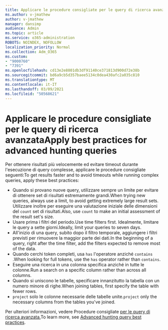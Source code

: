 ```yaml
---
title: Applicare le procedure consigliate per le query di ricerca avanzata
ms.author: v-jmathew
author: v-jmathew
manager: dansimp
audience: Admin
ms.topic: article
ms.service: o365-administration
ROBOTS: NOINDEX, NOFOLLOW
localization_priority: Normal
ms.collection: Adm_O365
ms.custom:
- "9000760"
- "7391"
ms.openlocfilehash: cd13e2e8801db3df91140ce371813d900d72e38b
ms.sourcegitcommit: bd6a9cb5d357baee5134c0dea430afc2a035c810
ms.translationtype: MT
ms.contentlocale: it-IT
ms.lasthandoff: 03/09/2021
ms.locfileid: "50568621"
---
```

# <a name="apply-best-practices-for-advanced-hunting-queries"></a><span data-ttu-id="164c5-102">Applicare le procedure consigliate per le query di ricerca avanzata</span><span class="sxs-lookup"><span data-stu-id="164c5-102">Apply best practices for advanced hunting queries</span></span>

<span data-ttu-id="164c5-103">Per ottenere risultati più velocemente ed evitare timeout durante l'esecuzione di query complesse, applicare le procedure consigliate seguenti:</span><span class="sxs-lookup"><span data-stu-id="164c5-103">To get results faster and to avoid timeouts while running complex queries, apply these best practices:</span></span>

- <span data-ttu-id="164c5-104">Quando si provano nuove query, utilizzare sempre un limite per evitare di ottenere set di risultati estremamente grandi.</span><span class="sxs-lookup"><span data-stu-id="164c5-104">When trying new queries, always use a limit, to avoid getting extremely large result sets.</span></span> <span data-ttu-id="164c5-105">Utilizzare inoltre per eseguire una valutazione iniziale delle dimensioni del `count` set di risultati.</span><span class="sxs-lookup"><span data-stu-id="164c5-105">Also, use `count` to make an initial assessment of the result set's size.</span></span>
- <span data-ttu-id="164c5-106">Usare prima i filtri del periodo.</span><span class="sxs-lookup"><span data-stu-id="164c5-106">Use time filters first.</span></span> <span data-ttu-id="164c5-107">Idealmente, limitare le query a sette giorni.</span><span class="sxs-lookup"><span data-stu-id="164c5-107">Ideally, limit your queries to seven days.</span></span>
- <span data-ttu-id="164c5-108">All'inizio di una query, subito dopo il filtro temporale, aggiungere i filtri previsti per rimuovere la maggior parte dei dati.</span><span class="sxs-lookup"><span data-stu-id="164c5-108">In the beginning of a query, right after the time filter, add the filters expected to remove most of the data.</span></span>
- <span data-ttu-id="164c5-109">Quando cerchi token completi, usa `has` l'operatore anziché `contains` .</span><span class="sxs-lookup"><span data-stu-id="164c5-109">When looking for full tokens, use the `has` operator rather than `contains`.</span></span>
- <span data-ttu-id="164c5-110">Eseguire una ricerca in una colonna specifica anziché in tutte le colonne.</span><span class="sxs-lookup"><span data-stu-id="164c5-110">Run a search on a specific column rather than across all columns.</span></span>
- <span data-ttu-id="164c5-111">Quando si uniscono le tabelle, specificare innanzitutto la tabella con un numero minore di righe.</span><span class="sxs-lookup"><span data-stu-id="164c5-111">When joining tables, first specify the table with fewer rows.</span></span>
- <span data-ttu-id="164c5-112">`project` solo le colonne necessarie delle tabelle unite.</span><span class="sxs-lookup"><span data-stu-id="164c5-112">`project` only the necessary columns from the tables you've joined.</span></span>

<span data-ttu-id="164c5-113">Per ulteriori informazioni, vedere Procedure consigliate [per le query di ricerca avanzata.](https://go.microsoft.com/fwlink/?linkid=2144812)</span><span class="sxs-lookup"><span data-stu-id="164c5-113">To learn more, see [Advanced hunting query best practices](https://go.microsoft.com/fwlink/?linkid=2144812).</span></span>
